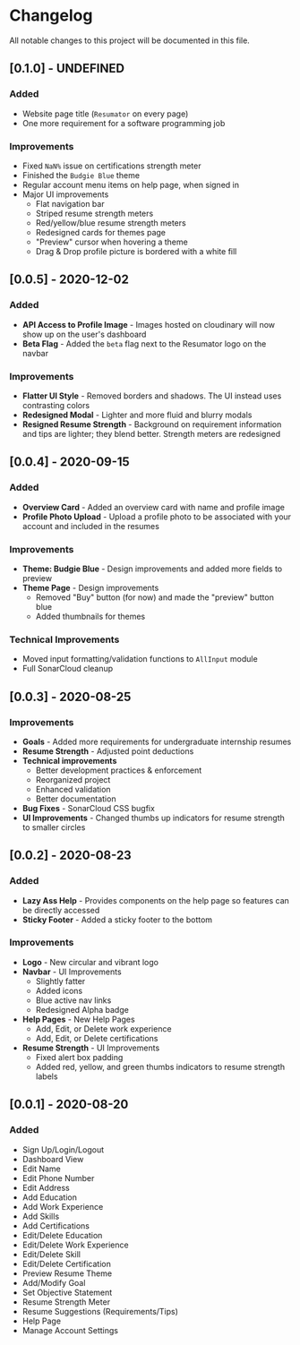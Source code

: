 # Changelog

All notable changes to this project will be documented in this file.

## [0.1.0] - UNDEFINED

### Added

-   Website page title (`Resumator` on every page)
-   One more requirement for a software programming job

### Improvements

-   Fixed `NaN%` issue on certifications strength meter
-   Finished the `Budgie Blue` theme
-   Regular account menu items on help page, when signed in
-   Major UI improvements
    -   Flat navigation bar
    -   Striped resume strength meters
    -   Red/yellow/blue resume strength meters
    -   Redesigned cards for themes page
    -   "Preview" cursor when hovering a theme
    -   Drag & Drop profile picture is bordered with a white fill

## [0.0.5] - 2020-12-02

### Added

-   **API Access to Profile Image** - Images hosted on cloudinary will now show up on the user's dashboard
-   **Beta Flag** - Added the `beta` flag next to the Resumator logo on the navbar

### Improvements

-   **Flatter UI Style** - Removed borders and shadows. The UI instead uses contrasting colors
-   **Redesigned Modal** - Lighter and more fluid and blurry modals
-   **Resigned Resume Strength** - Background on requirement information and tips are lighter; they blend better. Strength meters are redesigned

## [0.0.4] - 2020-09-15

### Added

-   **Overview Card** - Added an overview card with name and profile image
-   **Profile Photo Upload** - Upload a profile photo to be associated with your account and included in the resumes

### Improvements

-   **Theme: Budgie Blue** - Design improvements and added more fields to preview
-   **Theme Page** - Design improvements
    -   Removed "Buy" button (for now) and made the "preview" button blue
    -   Added thumbnails for themes

### Technical Improvements

-   Moved input formatting/validation functions to `AllInput` module
-   Full SonarCloud cleanup

## [0.0.3] - 2020-08-25

### Improvements

-   **Goals** - Added more requirements for undergraduate internship resumes
-   **Resume Strength** - Adjusted point deductions
-   **Technical improvements**
    -   Better development practices & enforcement
    -   Reorganized project
    -   Enhanced validation
    -   Better documentation
-   **Bug Fixes** - SonarCloud CSS bugfix
-   **UI Improvements** - Changed thumbs up indicators for resume strength to smaller circles

## [0.0.2] - 2020-08-23

### Added

-   **Lazy Ass Help** - Provides components on the help page so features can be directly accessed
-   **Sticky Footer** - Added a sticky footer to the bottom

### Improvements

-   **Logo** - New circular and vibrant logo
-   **Navbar** - UI Improvements
    -   Slightly fatter
    -   Added icons
    -   Blue active nav links
    -   Redesigned Alpha badge
-   **Help Pages** - New Help Pages
    -   Add, Edit, or Delete work experience
    -   Add, Edit, or Delete certifications
-   **Resume Strength** - UI Improvements
    -   Fixed alert box padding
    -   Added red, yellow, and green thumbs indicators to resume strength labels

## [0.0.1] - 2020-08-20

### Added

-   Sign Up/Login/Logout
-   Dashboard View
-   Edit Name
-   Edit Phone Number
-   Edit Address
-   Add Education
-   Add Work Experience
-   Add Skills
-   Add Certifications
-   Edit/Delete Education
-   Edit/Delete Work Experience
-   Edit/Delete Skill
-   Edit/Delete Certification
-   Preview Resume Theme
-   Add/Modify Goal
-   Set Objective Statement
-   Resume Strength Meter
-   Resume Suggestions (Requirements/Tips)
-   Help Page
-   Manage Account Settings
